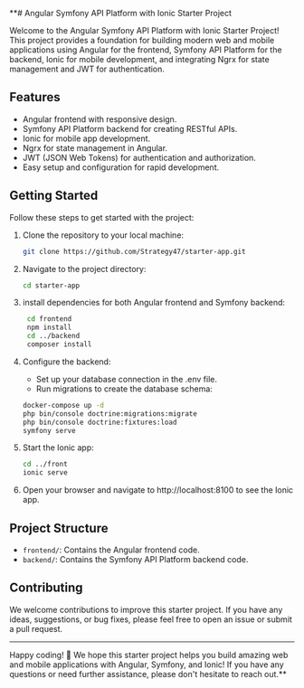 **# Angular Symfony API Platform with Ionic Starter Project

Welcome to the Angular Symfony API Platform with Ionic Starter Project! This project provides a foundation for building modern web and mobile applications using Angular for the frontend, Symfony API Platform for the backend, Ionic for mobile development, and integrating Ngrx for state management and JWT for authentication.

## Features

- Angular frontend with responsive design.
- Symfony API Platform backend for creating RESTful APIs.
- Ionic for mobile app development.
- Ngrx for state management in Angular.
- JWT (JSON Web Tokens) for authentication and authorization.
- Easy setup and configuration for rapid development.

## Getting Started

Follow these steps to get started with the project:

1. Clone the repository to your local machine:

   ```bash
   git clone https://github.com/Strategy47/starter-app.git
   ```

2. Navigate to the project directory:

   ```bash
   cd starter-app
   ```

3. install dependencies for both Angular frontend and Symfony backend:

   ```bash
    cd frontend
    npm install
    cd ../backend
    composer install
   ```
   
4. Configure the backend:
   * Set up your database connection in the .env file.
   * Run migrations to create the database schema:
   
    ```bash
   docker-compose up -d
   php bin/console doctrine:migrations:migrate
   php bin/console doctrine:fixtures:load
   symfony serve
   ```

5. Start the Ionic app:

    ```bash
    cd ../front
    ionic serve
   ```

6. Open your browser and navigate to http://localhost:8100 to see the Ionic app.

## Project Structure

- `frontend/`: Contains the Angular frontend code.
- `backend/`: Contains the Symfony API Platform backend code.

## Contributing

We welcome contributions to improve this starter project. If you have any ideas, suggestions, or bug fixes, please feel free to open an issue or submit a pull request.

---

Happy coding! 🚀 We hope this starter project helps you build amazing web and mobile applications with Angular, Symfony, and Ionic! If you have any questions or need further assistance, please don't hesitate to reach out.**

